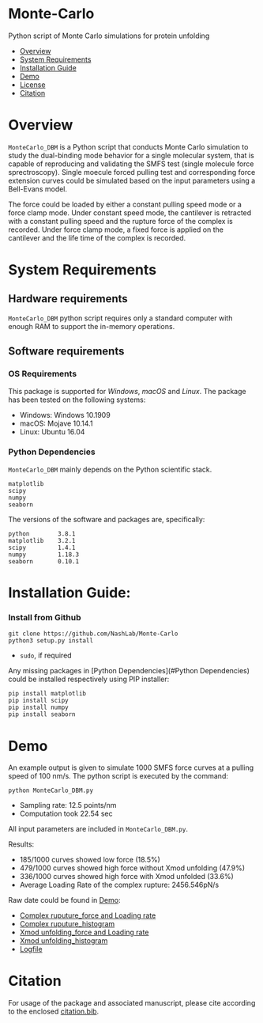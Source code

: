 # Monte-Carlo
Python script of Monte Carlo simulations for protein unfolding


- [Overview](#overview)
- [System Requirements](#system-requirements)
- [Installation Guide](#installation-guide)
- [Demo](#demo)
- [License](./LICENSE)
- [Citation](#citation)

# Overview
`MonteCarlo_DBM` is a Python script that conducts Monte Carlo simulation to study the dual-binding mode behavior for a single molecular system, that is capable of reproducing and validating the SMFS test (single molecule force sprectroscopy). Single moecule forced pulling test and corresponding force extension curves could be simulated based on the input parameters using a Bell-Evans model. 

The force could be loaded by either a constant pulling speed mode or a force clamp mode. Under constant speed mode, the cantilever is retracted with a constant pulling speed and the rupture force of the complex is recorded. Under force clamp mode, a fixed force is applied on the cantilever and the life time of the complex is recorded.


# System Requirements
## Hardware requirements
`MonteCarlo_DBM` python script requires only a standard computer with enough RAM to support the in-memory operations.

## Software requirements
### OS Requirements
This package is supported for *Windows*, *macOS* and *Linux*. The package has been tested on the following systems:
+ Windows:  Windows 10.1909
+ macOS:    Mojave  10.14.1
+ Linux:    Ubuntu  16.04

### Python Dependencies
`MonteCarlo_DBM` mainly depends on the Python scientific stack.
```
matplotlib
scipy
numpy
seaborn
```

The versions of the software and packages are, specifically:
```
python        3.8.1
matplotlib    3.2.1
scipy         1.4.1
numpy         1.18.3
seaborn       0.10.1
```

# Installation Guide:

### Install from Github
```
git clone https://github.com/NashLab/Monte-Carlo
python3 setup.py install
```
- `sudo`, if required

Any missing packages in [Python Dependencies](#Python Dependencies) could be installed respectively using PIP installer:
```
pip install matplotlib
pip install scipy
pip install numpy
pip install seaborn
```

# Demo
An example output is given to simulate 1000 SMFS force curves at a pulling speed of 100 nm/s.
The python script is executed by the command:
```
python MonteCarlo_DBM.py
```

- Sampling rate: 12.5 points/nm
- Computation took 22.54 sec

All input parameters are included in `MonteCarlo_DBM.py`.

Results:
- 185/1000 curves showed low force (18.5%)
- 479/1000 curves showed high force without Xmod unfolding (47.9%)
- 336/1000 curves showed high force with Xmod unfolded (33.6%)
- Average Loading Rate of the complex rupture: 2456.546pN/s

Raw date could be found in [Demo](./Demo): 
- [Complex ruputure_force and Loading rate](./Demo/LR-RF_v100.0.txt)
- [Complex ruputure_histogram](./Demo/analysis-hist-ratio_0.2speed_100.0.pdf)
- [Xmod unfolding_force and Loading rate](./Demo/Xmod_v100.0.txt)
- [Xmod unfolding_histogram](./Demo/Xmod_unfolding-hist-ratio_0.2speed_100.0.pdf)
- [Logfile](./Demo/speed_100.0logfile.log)
 

# Citation
For usage of the package and associated manuscript, please cite according to the enclosed [citation.bib](./Demo/citation.bib).


